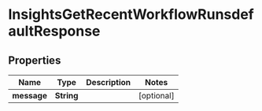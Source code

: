 

# InsightsGetRecentWorkflowRunsdefaultResponse


## Properties

| Name | Type | Description | Notes |
|------------ | ------------- | ------------- | -------------|
|**message** | **String** |  |  [optional] |



